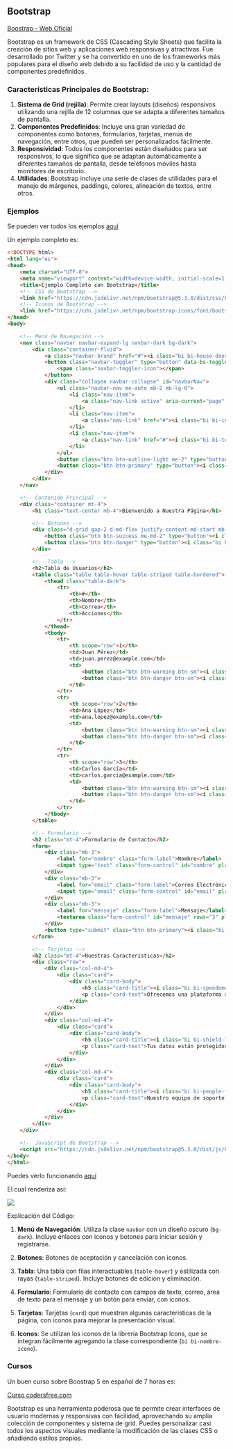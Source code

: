 ## Bootstrap

[Boostrap - Web Oficial](https://getbootstrap.com/)

Bootstrap es un framework de CSS (Cascading Style Sheets) que facilita la creación de sitios web y aplicaciones web responsivas y atractivas. Fue desarrollado por Twitter y se ha convertido en uno de los frameworks más populares para el diseño web debido a su facilidad de uso y la cantidad de componentes predefinidos.

### Características Principales de Bootstrap:

1. **Sistema de Grid (rejilla)**: Permite crear layouts (diseños) responsivos utilizando una rejilla de 12 columnas que se adapta a diferentes tamaños de pantalla.
2. **Componentes Predefinidos**: Incluye una gran variedad de componentes como botones, formularios, tarjetas, menús de navegación, entre otros, que pueden ser personalizados fácilmente.
3. **Responsividad**: Todos los componentes están diseñados para ser responsivos, lo que significa que se adaptan automáticamente a diferentes tamaños de pantalla, desde teléfonos móviles hasta monitores de escritorio.
4. **Utilidades**: Bootstrap incluye una serie de clases de utilidades para el manejo de márgenes, paddings, colores, alineación de textos, entre otros.

### Ejemplos
Se pueden ver todos los ejemplos [aquí](https://getbootstrap.com/docs/5.3/examples/)

Un ejemplo completo es:

```html
<!DOCTYPE html>
<html lang="es">
<head>
    <meta charset="UTF-8">
    <meta name="viewport" content="width=device-width, initial-scale=1.0">
    <title>Ejemplo Completo con Bootstrap</title>
    <!-- CSS de Bootstrap -->
    <link href="https://cdn.jsdelivr.net/npm/bootstrap@5.3.0/dist/css/bootstrap.min.css" rel="stylesheet">
    <!-- Iconos de Bootstrap -->
    <link href="https://cdn.jsdelivr.net/npm/bootstrap-icons/font/bootstrap-icons.css" rel="stylesheet">
</head>
<body>

    <!-- Menú de Navegación -->
    <nav class="navbar navbar-expand-lg navbar-dark bg-dark">
        <div class="container-fluid">
            <a class="navbar-brand" href="#"><i class="bi bi-house-door"></i> Usuario10</a>
            <button class="navbar-toggler" type="button" data-bs-toggle="collapse" data-bs-target="#navbarNav" aria-controls="navbarNav" aria-expanded="false" aria-label="Toggle navigation">
                <span class="navbar-toggler-icon"></span>
            </button>
            <div class="collapse navbar-collapse" id="navbarNav">
                <ul class="navbar-nav me-auto mb-2 mb-lg-0">
                    <li class="nav-item">
                        <a class="nav-link active" aria-current="page" href="#"><i class="bi bi-house-fill"></i> Inicio</a>
                    </li>
                    <li class="nav-item">
                        <a class="nav-link" href="#"><i class="bi bi-info-circle"></i> Sobre Nosotros</a>
                    </li>
                    <li class="nav-item">
                        <a class="nav-link" href="#"><i class="bi bi-telephone-fill"></i> Contacto</a>
                    </li>
                </ul>
                <button class="btn btn-outline-light me-2" type="button"><i class="bi bi-box-arrow-in-right"></i> Iniciar Sesión</button>
                <button class="btn btn-primary" type="button"><i class="bi bi-person-plus-fill"></i> Registrarse</button>
            </div>
        </div>
    </nav>

    <!-- Contenido Principal -->
    <div class="container mt-4">
        <h1 class="text-center mb-4">Bienvenido a Nuestra Página</h1>

        <!-- Botones -->
        <div class="d-grid gap-2 d-md-flex justify-content-md-start mb-4">
            <button class="btn btn-success me-md-2" type="button"><i class="bi bi-check-circle-fill"></i> Aceptar</button>
            <button class="btn btn-danger" type="button"><i class="bi bi-x-circle-fill"></i> Cancelar</button>
        </div>

        <!-- Tabla -->
        <h2>Tabla de Usuarios</h2>
        <table class="table table-hover table-striped table-bordered">
            <thead class="table-dark">
                <tr>
                    <th>#</th>
                    <th>Nombre</th>
                    <th>Correo</th>
                    <th>Acciones</th>
                </tr>
            </thead>
            <tbody>
                <tr>
                    <th scope="row">1</th>
                    <td>Juan Pérez</td>
                    <td>juan.perez@example.com</td>
                    <td>
                        <button class="btn btn-warning btn-sm"><i class="bi bi-pencil-square"></i> Editar</button>
                        <button class="btn btn-danger btn-sm"><i class="bi bi-trash-fill"></i> Eliminar</button>
                    </td>
                </tr>
                <tr>
                    <th scope="row">2</th>
                    <td>Ana López</td>
                    <td>ana.lopez@example.com</td>
                    <td>
                        <button class="btn btn-warning btn-sm"><i class="bi bi-pencil-square"></i> Editar</button>
                        <button class="btn btn-danger btn-sm"><i class="bi bi-trash-fill"></i> Eliminar</button>
                    </td>
                </tr>
                <tr>
                    <th scope="row">3</th>
                    <td>Carlos García</td>
                    <td>carlos.garcia@example.com</td>
                    <td>
                        <button class="btn btn-warning btn-sm"><i class="bi bi-pencil-square"></i> Editar</button>
                        <button class="btn btn-danger btn-sm"><i class="bi bi-trash-fill"></i> Eliminar</button>
                    </td>
                </tr>
            </tbody>
        </table>

        <!-- Formulario -->
        <h2 class="mt-4">Formulario de Contacto</h2>
        <form>
            <div class="mb-3">
                <label for="nombre" class="form-label">Nombre</label>
                <input type="text" class="form-control" id="nombre" placeholder="Introduce tu nombre">
            </div>
            <div class="mb-3">
                <label for="email" class="form-label">Correo Electrónico</label>
                <input type="email" class="form-control" id="email" placeholder="ejemplo@correo.com">
            </div>
            <div class="mb-3">
                <label for="mensaje" class="form-label">Mensaje</label>
                <textarea class="form-control" id="mensaje" rows="3" placeholder="Escribe tu mensaje aquí..."></textarea>
            </div>
            <button type="submit" class="btn btn-primary"><i class="bi bi-envelope-fill"></i> Enviar</button>
        </form>

        <!-- Tarjetas -->
        <h2 class="mt-4">Nuestras Características</h2>
        <div class="row">
            <div class="col-md-4">
                <div class="card">
                    <div class="card-body">
                        <h5 class="card-title"><i class="bi bi-speedometer2"></i> Rápido y Eficiente</h5>
                        <p class="card-text">Ofrecemos una plataforma rápida y eficiente para tus necesidades.</p>
                    </div>
                </div>
            </div>
            <div class="col-md-4">
                <div class="card">
                    <div class="card-body">
                        <h5 class="card-title"><i class="bi bi-shield-lock-fill"></i> Seguridad</h5>
                        <p class="card-text">Tus datos están protegidos con los más altos estándares de seguridad.</p>
                    </div>
                </div>
            </div>
            <div class="col-md-4">
                <div class="card">
                    <div class="card-body">
                        <h5 class="card-title"><i class="bi bi-people-fill"></i> Soporte 24/7</h5>
                        <p class="card-text">Nuestro equipo de soporte está disponible las 24 horas, todos los días.</p>
                    </div>
                </div>
            </div>
        </div>
    </div>

    <!-- JavaScript de Bootstrap -->
    <script src="https://cdn.jsdelivr.net/npm/bootstrap@5.3.0/dist/js/bootstrap.bundle.min.js"></script>
</body>
</html>
```

Puedes verlo funcionando [aquí](codigos/ejemplo_css01Boostrap.html)

El cual renderiza así:

![](images/2024-09-19-10-45-18.png)

Explicación del Código:

1. **Menú de Navegación**: Utiliza la clase `navbar` con un diseño oscuro (`bg-dark`). Incluye enlaces con iconos y botones para iniciar sesión y registrarse.

2. **Botones**: Botones de aceptación y cancelación con iconos.

3. **Tabla**: Una tabla con filas interactuables (`table-hover`) y estilizada con rayas (`table-striped`). Incluye botones de edición y eliminación.

4. **Formulario**: Formulario de contacto con campos de texto, correo, área de texto para el mensaje y un botón para enviar, con iconos.

5. **Tarjetas**: Tarjetas (`card`) que muestran algunas características de la página, con iconos para mejorar la presentación visual.

6. **Iconos**: Se utilizan los iconos de la librería Bootstrap Icons, que se integran fácilmente agregando la clase correspondiente (`bi bi-nombre-icono`).

### Cursos

Un buen curso sobre Boostrap 5 en español de 7 horas es:

[Curso codersfree.com](https://codersfree.com/cursos/aprende-bootstrap-5-desde-cero)

Bootstrap es una herramienta poderosa que te permite crear interfaces de usuario modernas y responsivas con facilidad, aprovechando su amplia colección de componentes y sistema de grid. Puedes personalizar casi todos los aspectos visuales mediante la modificación de las clases CSS o añadiendo estilos propios.

